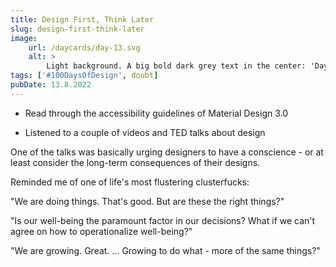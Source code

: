 ```yaml
---
title: Design First, Think Later
slug: design-first-think-later
image:
    url: /daycards/day-13.svg
    alt: >
        Light background. A big bold dark grey text in the center: 'Day 13'. Underneath it, comparatively tiny, a text saying '100 Days of Design', thin and underlined. A squarish double frame around all of this: the inner layer a bar of solid blue color, thick enough to be a listed character; the outer layer a gradient pattern of greys, made up of about 10 tones, repeated on each side. If you would start in a corner and go around the edge of the image it would go lightest in the corner, darker, darkest when you reach the middle of a side, lighter, lightest in the next corner, darker... and so on with each side. The overall effect reminds me of some neon-light-effects and the thick square-patterned glass I have seen on the entrance doors of old Polish apartment blocks from the Soviet-era.
tags: ['#100DaysOfDesign', doubt]
pubDate: 13.8.2022
---
```


-   Read through the accessibility guidelines of Material Design 3.0

-   Listened to a couple of videos and TED talks about design

One of the talks was basically urging designers to have a conscience - or at least consider the long-term consequences of their designs.

Reminded me of one of life's most flustering clusterfucks:

"We are doing things. That's good. But are these the right things?"

"Is our well-being the paramount factor in our decisions? What if we can't agree on how to operationalize well-being?"

"We are growing. Great. ... Growing to do what - more of the same things?"
